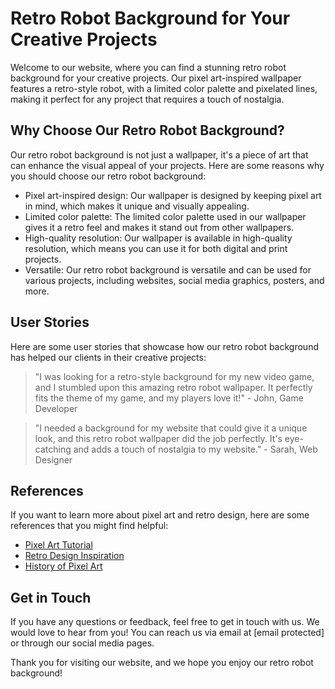 <!--font:Dancing Script-->

# Retro Robot Background for Your Creative Projects

Welcome to our website, where you can find a stunning retro robot background for your creative projects. Our pixel art-inspired wallpaper features a retro-style robot, with a limited color palette and pixelated lines, making it perfect for any project that requires a touch of nostalgia.

## Why Choose Our Retro Robot Background?

Our retro robot background is not just a wallpaper, it's a piece of art that can enhance the visual appeal of your projects. Here are some reasons why you should choose our retro robot background:

- Pixel art-inspired design: Our wallpaper is designed by keeping pixel art in mind, which makes it unique and visually appealing.
- Limited color palette: The limited color palette used in our wallpaper gives it a retro feel and makes it stand out from other wallpapers.
- High-quality resolution: Our wallpaper is available in high-quality resolution, which means you can use it for both digital and print projects.
- Versatile: Our retro robot background is versatile and can be used for various projects, including websites, social media graphics, posters, and more.

## User Stories

Here are some user stories that showcase how our retro robot background has helped our clients in their creative projects:

> "I was looking for a retro-style background for my new video game, and I stumbled upon this amazing retro robot wallpaper. It perfectly fits the theme of my game, and my players love it!" - John, Game Developer

> "I needed a background for my website that could give it a unique look, and this retro robot wallpaper did the job perfectly. It's eye-catching and adds a touch of nostalgia to my website." - Sarah, Web Designer

## References

If you want to learn more about pixel art and retro design, here are some references that you might find helpful:

- [Pixel Art Tutorial](#)
- [Retro Design Inspiration](#)
- [History of Pixel Art](#)

## Get in Touch

If you have any questions or feedback, feel free to get in touch with us. We would love to hear from you! You can reach us via email at [email protected] or through our social media pages.

Thank you for visiting our website, and we hope you enjoy our retro robot background!

<!--

Write me content for website with wallpaper which alt text is:

"A pixel art-inspired wallpaper featuring a retro-style robot, with a limited color palette and pixelated lines."

The name/title of the page should not be 1:1 copy of the alt text but rather a real content of the website which is using this wallpaper.

- Use markdown format 
- Start with heading
- Heading should be short and concise
- The content should look like a real website 
- The website should not be about the wallpaper, wallpaper is just a related background
- Heading should be contain work "wallpaper" or "background"
- Include real sections like references, contact, user stories, etc. use things relevant to the page purpose.
- Feel free to use structure like headings, bullets, numbering, blockquotes, paragraphs, horizontal lines, etc.
- You can use formatting like bold or _italic_
- You can include UTF-8 emojis
- Links should be only #hash anchors (and you can refer to the document itself)
- Do not include images


---


# Retro Robot Background for Your Creative Projects

Welcome to our website, where you can find a stunning retro robot background for your creative projects. Our pixel art-inspired wallpaper features a retro-style robot, with a limited color palette and pixelated lines, making it perfect for any project that requires a touch of nostalgia.

## Why Choose Our Retro Robot Background?

Our retro robot background is not just a wallpaper, it's a piece of art that can enhance the visual appeal of your projects. Here are some reasons why you should choose our retro robot background:

- Pixel art-inspired design: Our wallpaper is designed by keeping pixel art in mind, which makes it unique and visually appealing.
- Limited color palette: The limited color palette used in our wallpaper gives it a retro feel and makes it stand out from other wallpapers.
- High-quality resolution: Our wallpaper is available in high-quality resolution, which means you can use it for both digital and print projects.
- Versatile: Our retro robot background is versatile and can be used for various projects, including websites, social media graphics, posters, and more.

## User Stories

Here are some user stories that showcase how our retro robot background has helped our clients in their creative projects:

> "I was looking for a retro-style background for my new video game, and I stumbled upon this amazing retro robot wallpaper. It perfectly fits the theme of my game, and my players love it!" - John, Game Developer

> "I needed a background for my website that could give it a unique look, and this retro robot wallpaper did the job perfectly. It's eye-catching and adds a touch of nostalgia to my website." - Sarah, Web Designer

## References

If you want to learn more about pixel art and retro design, here are some references that you might find helpful:

- [Pixel Art Tutorial](#)
- [Retro Design Inspiration](#)
- [History of Pixel Art](#)

## Get in Touch

If you have any questions or feedback, feel free to get in touch with us. We would love to hear from you! You can reach us via email at [email protected] or through our social media pages.

Thank you for visiting our website, and we hope you enjoy our retro robot background!

-->
